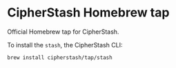 # CipherStash Homebrew tap

Official Homebrew tap for CipherStash.

To install the `stash`, the CipherStash CLI:

``` bash
brew install cipherstash/tap/stash
```
